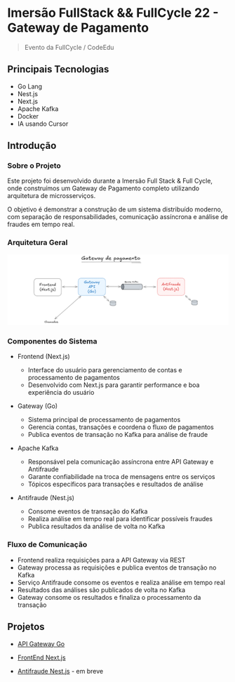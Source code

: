 # Imersão FullStack && FullCycle 22 - Gateway de Pagamento

> Evento da FullCycle / CodeEdu

## Principais Tecnologias

- Go Lang
- Nest.js
- Next.js
- Apache Kafka
- Docker
- IA usando Cursor

## Introdução

### Sobre o Projeto

Este projeto foi desenvolvido durante a Imersão Full Stack & Full Cycle, onde construímos um Gateway de Pagamento completo utilizando arquitetura de microsserviços.

O objetivo é demonstrar a construção de um sistema distribuído moderno, com separação de responsabilidades, comunicação assíncrona e análise de fraudes em tempo real.

### Arquitetura Geral

![Projects 01](/files/projects-01.png)

### Componentes do Sistema

- Frontend (Next.js)
    - Interface do usuário para gerenciamento de contas e processamento de pagamentos
    - Desenvolvido com Next.js para garantir performance e boa experiência do usuário

- Gateway (Go)
    - Sistema principal de processamento de pagamentos
    - Gerencia contas, transações e coordena o fluxo de pagamentos
    - Publica eventos de transação no Kafka para análise de fraude

- Apache Kafka
    - Responsável pela comunicação assíncrona entre API Gateway e Antifraude
    - Garante confiabilidade na troca de mensagens entre os serviços
    - Tópicos específicos para transações e resultados de análise

- Antifraude (Nest.js)
    - Consome eventos de transação do Kafka
    - Realiza análise em tempo real para identificar possíveis fraudes
    - Publica resultados da análise de volta no Kafka

### Fluxo de Comunicação

- Frontend realiza requisições para a API Gateway via REST
- Gateway processa as requisições e publica eventos de transação no Kafka
- Serviço Antifraude consome os eventos e realiza análise em tempo real
- Resultados das análises são publicados de volta no Kafka
- Gateway consome os resultados e finaliza o processamento da transação

## Projetos

- [API Gateway Go](/go-gateway-api/README.md)

- [FrontEnd Next.js](/nextjs-frontend/README.md)

- [Antifraude Nest.js](/) - em breve
